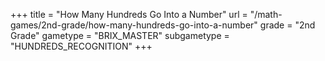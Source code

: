 +++
title = "How Many Hundreds Go Into a Number"
url = "/math-games/2nd-grade/how-many-hundreds-go-into-a-number"
grade = "2nd Grade"
gametype = "BRIX_MASTER"
subgametype = "HUNDREDS_RECOGNITION"
+++